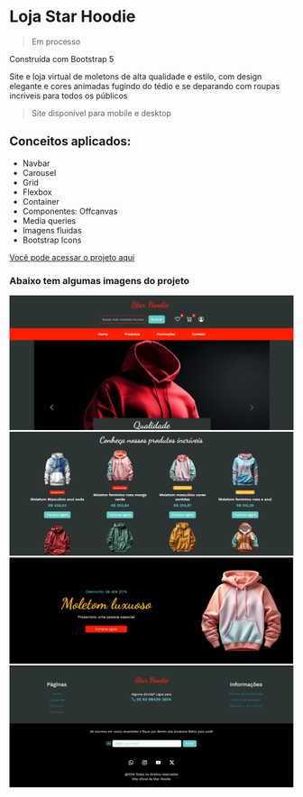 <h1>Loja Star Hoodie</h1>

> Em processo

<p>Construída com Bootstrap 5</p>
<p>Site e loja virtual de moletons de alta qualidade e estilo, com design elegante e cores animadas fugindo do tédio e se deparando com roupas incríveis para todos os públicos</p>

> Site disponível para mobile e desktop

<h2>Conceitos aplicados:</h2>
<ul>
    <li>Navbar</li>
    <li>Carousel</li>
    <li>Grid</li>
    <li>Flexbox</li>
    <li>Container</li>
    <li>Componentes: Offcanvas</li>
    <li>Media queries</li>
    <li>Imagens fluidas</li>
    <li>Bootstrap Icons</li>
</ul>

<a href="https://helenaoliveira366.github.io/Loja-Star-Hoodie/" target="_blank" rel="noopener noreferrer">Você pode acessar o projeto aqui</a>

<h3>Abaixo tem algumas imagens do projeto</h3>
<img src="./Assets/Img-projeto-1.PNG" alt="Carousel">
<img src="./Assets/Img-projeto-2.PNG" alt="Vitrine">
<img src="./Assets/Img-projeto-3.PNG" alt="Banner de destaque">
<img src="./Assets/Img-projeto-4.PNG" alt="Footer">
